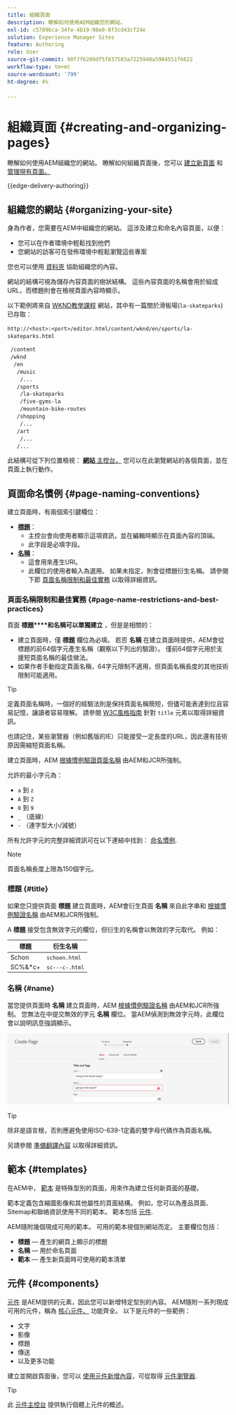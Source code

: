 ```yaml
---
title: 組織頁面
description: 瞭解如何使用AEM組織您的網站。
exl-id: c57096ca-34fe-4b19-98e0-8f3cd43cf24e
solution: Experience Manager Sites
feature: Authoring
role: User
source-git-commit: 90f7f6209df5f837583a7225940a5984551f6622
workflow-type: tm+mt
source-wordcount: '799'
ht-degree: 4%

---
```



# 組織頁面 {#creating-and-organizing-pages}

瞭解如何使用AEM組織您的網站。 瞭解如何組織頁面後，您可以 [建立新頁面](/help/sites-cloud/authoring/sites-console/creating-pages.md) 和 [管理現有頁面。](/help/sites-cloud/authoring/sites-console/managing-pages.md)

{{edge-delivery-authoring}}

## 組織您的網站 {#organizing-your-site}

身為作者，您需要在AEM中組織您的網站。 這涉及建立和命名內容頁面，以便：

* 您可以在作者環境中輕鬆找到他們
* 您網站的訪客可在發佈環境中輕鬆瀏覽這些專案

您也可以使用 [資料夾](#creating-a-new-folder) 協助組織您的內容。

網站的結構可視為儲存內容頁面的樹狀結構。 這些內容頁面的名稱會用於組成URL，而標題則會在檢視頁面內容時顯示。

以下範例將來自 [WKND教學課程](https://experienceleague.adobe.com/docs/experience-manager-learn/getting-started-wknd-tutorial-develop/overview.html) 網站，其中有一篇關於滑板場(`la-skateparks`)已存取：

`http://<host>:<port>/editor.html/content/wknd/en/sports/la-skateparks.html`

```xml
 /content
 /wknd
  /en
   /music
    /...
   /sports
    /la-skateparks
    /five-gyms-la
    /mountain-bike-routes
   /shopping
    /...
   /art
    /...
   /...
```

此結構可從下列位置檢視： [**網站** 主控台，](/help/sites-cloud/authoring/sites-console/introduction.md) 您可以在此瀏覽網站的各個頁面，並在頁面上執行動作。

## 頁面命名慣例 {#page-naming-conventions}

建立頁面時，有兩個索引鍵欄位：

* **[標題](#title)**：
   * 主控台會向使用者顯示這項資訊，並在編輯時顯示在頁面內容的頂端。
   * 此字段是必填字段。
* **[名稱](#name)**：
   * 這會用來產生URI。
   * 此欄位的使用者輸入為選用。 如果未指定，則會從標題衍生名稱。 請參閱下節 [頁面名稱限制和最佳實務](#page-name-restrictions-and-best-practices) 以取得詳細資訊。

### 頁面名稱限制和最佳實務 {#page-name-restrictions-and-best-practices}

頁面 **標題****和名稱可以單獨建立** ，但是是相關的：

* 建立頁面時，僅 **標題** 欄位為必填。 若否 **名稱** 在建立頁面時提供，AEM會從標題的前64個字元產生名稱（觀察以下列出的驗證）。 僅前64個字元用於支援短頁面名稱的最佳做法。
* 如果作者手動指定頁面名稱，64字元限制不適用，但頁面名稱長度的其他技術限制可能適用。

>[!TIP]
>
>定義頁面名稱時，一個好的經驗法則是保持頁面名稱簡短，但儘可能表達到位且容易記憶，讓讀者容易理解。 請參閱 [W3C風格指南](https://www.w3.org/Provider/Style/TITLE.html) 針對 `title` 元素以取得詳細資訊。
>
>也請記住，某些瀏覽器（例如舊版的IE）只能接受一定長度的URL，因此還有技術原因需縮短頁面名稱。

建立頁面時，AEM [根據慣例驗證頁面名稱](/help/implementing/developing/introduction/naming-conventions.md) 由AEM和JCR所強制。

允許的最小字元為：

* `a` 到 `z`
* `A` 到 `Z`
* `0` 到 `9`
* `_` （底線）
* `-` （連字型大小/減號）

所有允許字元的完整詳細資訊可在以下連結中找到： [命名慣例](/help/implementing/developing/introduction/naming-conventions.md).

>[!NOTE]
>
>頁面名稱長度上限為150個字元。

### 標題 {#title}

如果您只提供頁面 **標題** 建立頁面時，AEM會衍生頁面 **名稱** 來自此字串和 [根據慣例驗證名稱](/help/implementing/developing/introduction/naming-conventions.md) 由AEM和JCR所強制。

A **標題** 接受包含無效字元的欄位，但衍生的名稱會以無效的字元取代。 例如：

| 標題 | 衍生名稱 |
|---|---|
| Schon | `schoen.html` |
| SC%&amp;&#42;c+ | `sc---c-.html` |

### 名稱 {#name}

當您提供頁面時 **名稱** 建立頁面時，AEM [根據慣例驗證名稱](/help/implementing/developing/introduction/naming-conventions.md) 由AEM和JCR所強制。 您無法在中提交無效的字元 **名稱** 欄位。 當AEM偵測到無效字元時，此欄位會以說明訊息強調顯示。

![輸入無效頁面名稱的範例](/help/sites-cloud/authoring/assets/organizing-invalid-name.png)

>[!TIP]
>
>除非是語言根，否則應避免使用ISO-639-1定義的雙字母代碼作為頁面名稱。
>
>另請參閱 [準備翻譯內容](/help/sites-cloud/administering/translation/preparation.md) 以取得詳細資訊。

## 範本 {#templates}

在AEM中， [範本](/help/sites-cloud/authoring/sites-console/templates.md) 是特殊型別的頁面，用來作為建立任何新頁面的基礎。

範本定義包含縮圖影像和其他屬性的頁面結構。 例如，您可以為產品頁面、Sitemap和聯絡資訊使用不同的範本。 範本包括 [元件](#components).

AEM隨附幾個現成可用的範本。 可用的範本視個別網站而定。 主要欄位包括：

* **標題**  — 產生的網頁上顯示的標題
* **名稱**  — 用於命名頁面
* **範本**  — 產生新頁面時可使用的範本清單

## 元件 {#components}

[元件](/help/implementing/developing/components/overview.md) 是AEM提供的元素，因此您可以新增特定型別的內容。 AEM隨附一系列現成可用的元件，稱為 [核心元件、](/help/implementing/developing/components/overview.md#core-components) 功能齊全。 以下是元件的一些範例：

* 文字
* 影像
* 標題
* 傳送
* 以及更多功能

建立並開啟頁面後，您可以 [使用元件新增內容](/help/sites-cloud/authoring/page-editor/edit-content.md#inserting-a-component)，可從取得 [元件瀏覽器](/help/sites-cloud/authoring/page-editor/editor-side-panel.md#components-browser).

>[!TIP]
>
>此 [元件主控台](/help/sites-cloud/authoring/components-console.md) 提供執行個體上元件的概述。
